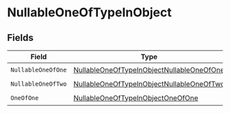 # NullableOneOfTypeInObject


## Fields

| Field                                                                                                         | Type                                                                                                          | Required                                                                                                      | Description                                                                                                   |
| ------------------------------------------------------------------------------------------------------------- | ------------------------------------------------------------------------------------------------------------- | ------------------------------------------------------------------------------------------------------------- | ------------------------------------------------------------------------------------------------------------- |
| `NullableOneOfOne`                                                                                            | [NullableOneOfTypeInObjectNullableOneOfOne](../../models/shared/nullableoneoftypeinobjectnullableoneofone.md) | :heavy_check_mark:                                                                                            | N/A                                                                                                           |
| `NullableOneOfTwo`                                                                                            | [NullableOneOfTypeInObjectNullableOneOfTwo](../../models/shared/nullableoneoftypeinobjectnullableoneoftwo.md) | :heavy_check_mark:                                                                                            | N/A                                                                                                           |
| `OneOfOne`                                                                                                    | [NullableOneOfTypeInObjectOneOfOne](../../models/shared/nullableoneoftypeinobjectoneofone.md)                 | :heavy_check_mark:                                                                                            | N/A                                                                                                           |